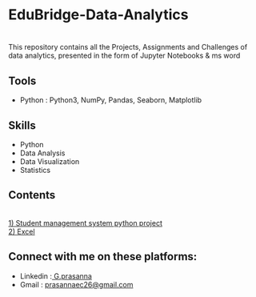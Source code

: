  
<html>
  <head>
     <h1>EduBridge-Data-Analytics</h1>
  </head>
  <body>
     <h1> </h1>
     <div style=:background-color:blue; color:white; padding:20px;>
       This repository contains all the Projects, Assignments and Challenges of data analytics, presented in the form of Jupyter Notebooks & ms word
     </div>
  <body/>
  <head>
     <h2>Tools</h2>
  </head>
  <body>
     <ul>
      <li>Python : Python3, NumPy, Pandas, Seaborn, Matplotlib</li>
     </ul>
  <head>
     <h2>Skills</h2>
  </head>
  <body>
     <ul>
      <li>Python</li>  
      <li>Data Analysis</li>  
      <li>Data Visualization</li>  
      <li>Statistics</li>
     </ul>
  <body/>
  <head>
   <h2>Contents</h2>
  </head
  <body>
    <a href="https://github.com/Prasannaec26/EduBridge-Data-Analytics/blob/main/Projects/Student%20management%20system%20python%20project.ipynb"> <br />1) Student management system python project </a>
    <a href="https://github.com/Prasannaec26/EduBridge-Data-Analytics/blob/main/Projects/Project%20-%201.xlsx"> <br />2) Excel </a>
  </body>
  <head>
     <h2>Connect with me on these platforms:</h2>
  </head>
  <body>
     <ul>
      <li> Linkedin :<a href="https://www.linkedin.com/in/g-prasanna-2b847a21b/"> G.prasanna </a> </li> 
      <li> Gmail : <a href="mailto: prasannaec26@gmail.com"> prasannaec26@gmail.com </a> </li>
     </ul>
  <body/> 
</html>
    
